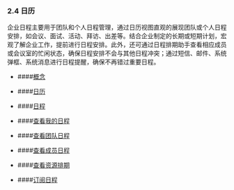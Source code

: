 ### 2.4 日历

企业日程主要用于团队和个人日程管理，通过日历视图直观的展现团队或个人日程安排，如会议、面试、活动、拜访、出差等。结合企业制定的长期或短期计划，宏观了解企业工作，提前进行日程安排。此外，还可通过日程排期助手查看相应成员或会议室的忙闲状态，确保日程安排不会与其他日程冲突；通过短信、邮件、系统弹框、系统消息进行日程提醒，确保不再错过重要日程。


* ####[概念](/yong-hu-zhi-nan/yong-hu-shou-ce/xiang-mu/gai-nian.md)

* ####[日历](/yong-hu-zhi-nan/yong-hu-shou-ce/xiang-mu/ri-li.md)

* ####[日程](/yong-hu-zhi-nan/yong-hu-shou-ce/xiang-mu/ri-cheng.md)

* ####[查看我的日程](/yong-hu-zhi-nan/yong-hu-shou-ce/xiang-mu/cha-kan-wo-de-ri-cheng.md)

* ####[查看团队日程](/yong-hu-zhi-nan/yong-hu-shou-ce/xiang-mu/cha-kan-tuan-dui-ri-cheng.md)

* ####[查看成员日程](/yong-hu-zhi-nan/yong-hu-shou-ce/xiang-mu/cha-kan-cheng-yuan-ri-cheng.md)

* ####[查看资源排期](/yong-hu-zhi-nan/yong-hu-shou-ce/xiang-mu/cha-kan-zi-yuan-pai-qi.md)

* ####[订阅日程](/yong-hu-zhi-nan/yong-hu-shou-ce/xiang-mu/ding-yue-ri-cheng.md)

